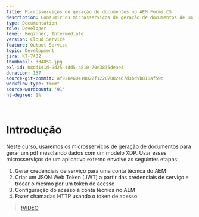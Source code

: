 ```yaml
---
title: Microsserviços de geração de documentos no AEM Forms CS
description: Consumir os microsserviços de geração de documentos de um aplicativo externo.
type: Documentation
role: Developer
level: Beginner, Intermediate
version: Cloud Service
feature: Output Service
topic: Development
jira: KT-7432
thumbnail: 334859.jpg
exl-id: 08dd141d-9d25-4dd5-a810-70e3835deae4
duration: 137
source-git-commit: af928e60410022f12207082467d3bd9b818af59d
workflow-type: tm+mt
source-wordcount: '91'
ht-degree: 1%

---
```


# Introdução

Neste curso, usaremos os microsserviços de geração de documentos para gerar um pdf mesclando dados com um modelo XDP. Usar esses microsserviços de um aplicativo externo envolve as seguintes etapas:

1. Gerar credenciais de serviço para uma conta técnica do AEM
1. Criar um JSON Web Token (JWT) a partir das credenciais de serviço e trocar o mesmo por um token de acesso
1. Configuração do acesso à conta técnica no AEM
1. Fazer chamadas HTTP usando o token de acesso

>[!VIDEO](https://video.tv.adobe.com/v/334859?quality=12&learn=on)
